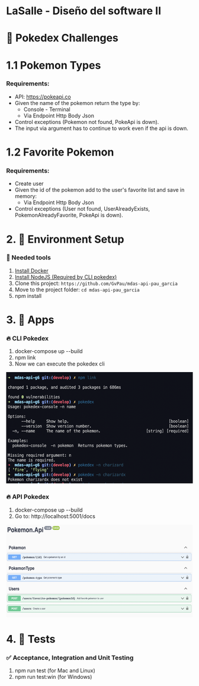 # LaSalle - Diseño del software II 

# 🎯 Pokedex Challenges

# 1.1 Pokemon Types

### Requirements:

* API: https://pokeapi.co
* Given the name of the pokemon return the type by:
  * Console - Terminal
  * Via Endpoint Http Body Json
* Control exceptions (Pokemon not found, PokeApi is down).
* The input via argument has to continue to work even if the api is down.

# 1.2 Favorite Pokemon

### Requirements:

* Create user
* Given the id of the pokemon add to the user's favorite list and save in memory:
  * Via Endpoint Http Body Json
* Control exceptions (User not found, UserAlreadyExists, PokemonAlreadyFavorite, PokeApi is down).

# 2. 🚀 Environment Setup

### 🐳 Needed tools

1. [Install Docker](https://www.docker.com/get-started)
2. [Install NodeJS (Required by CLI pokedex)](https://nodejs.org/es/download/)
2. Clone this project: `https://github.com/GvPau/mdas-api-pau_garcia`
3. Move to the project folder: `cd mdas-api-pau_garcia`
4. npm install

# 3. 🚀 Apps

### 🔥 CLI Pokedex

1. docker-compose up --build
2. npm link
3. Now we can execute the pokedex cli

<img src="images/cli.png" height="300px">

### 🔥 API Pokedex
1. docker-compose up --build
2. Go to: http://localhost:5001/docs

<img src="images/api-challenge-2.png" height="250px">

# 4. 🚀 Tests

### ✅ Acceptance, Integration and Unit Testing
1. npm run test (for Mac and Linux)
2. npm run test:win (for Windows)
